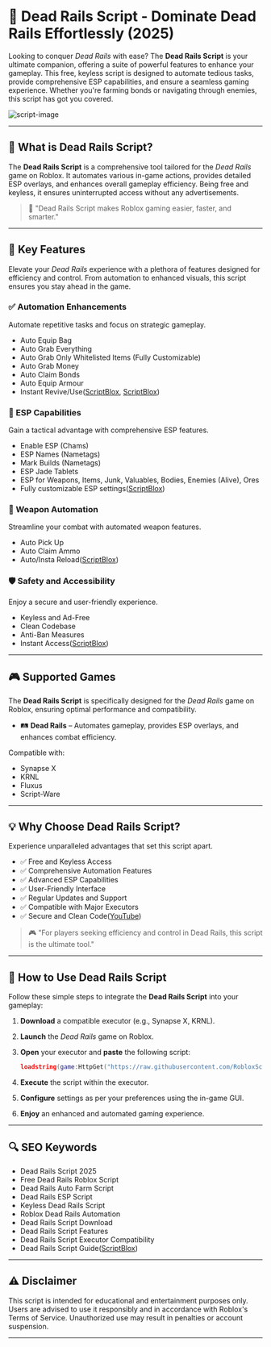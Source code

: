 # 🔵 Dead Rails Script - Dominate Dead Rails Effortlessly (2025)

Looking to conquer *Dead Rails* with ease? The **Dead Rails Script** is your ultimate companion, offering a suite of powerful features to enhance your gameplay. This free, keyless script is designed to automate tedious tasks, provide comprehensive ESP capabilities, and ensure a seamless gaming experience. Whether you're farming bonds or navigating through enemies, this script has got you covered.

![script-image](image-link-placeholder)

---

## 🎯 What is Dead Rails Script?

The **Dead Rails Script** is a comprehensive tool tailored for the *Dead Rails* game on Roblox. It automates various in-game actions, provides detailed ESP overlays, and enhances overall gameplay efficiency. Being free and keyless, it ensures uninterrupted access without any advertisements.

> 🔵 "Dead Rails Script makes Roblox gaming easier, faster, and smarter."

---

## 🌟 Key Features

Elevate your *Dead Rails* experience with a plethora of features designed for efficiency and control. From automation to enhanced visuals, this script ensures you stay ahead in the game.

### ✅ Automation Enhancements

Automate repetitive tasks and focus on strategic gameplay.

* Auto Equip Bag
* Auto Grab Everything
* Auto Grab Only Whitelisted Items (Fully Customizable)
* Auto Grab Money
* Auto Claim Bonds
* Auto Equip Armour
* Instant Revive/Use([ScriptBlox][1], [ScriptBlox][2])

### 🧠 ESP Capabilities

Gain a tactical advantage with comprehensive ESP features.

* Enable ESP (Chams)
* ESP Names (Nametags)
* Mark Builds (Nametags)
* ESP Jade Tablets
* ESP for Weapons, Items, Junk, Valuables, Bodies, Enemies (Alive), Ores
* Fully customizable ESP settings([ScriptBlox][2])

### 🔫 Weapon Automation

Streamline your combat with automated weapon features.

* Auto Pick Up
* Auto Claim Ammo
* Auto/Insta Reload([ScriptBlox][2])

### 🛡️ Safety and Accessibility

Enjoy a secure and user-friendly experience.

* Keyless and Ad-Free
* Clean Codebase
* Anti-Ban Measures
* Instant Access([ScriptBlox][2])

---

## 🎮 Supported Games

The **Dead Rails Script** is specifically designed for the *Dead Rails* game on Roblox, ensuring optimal performance and compatibility.

* 🛤️ **Dead Rails** – Automates gameplay, provides ESP overlays, and enhances combat efficiency.

Compatible with:

* Synapse X
* KRNL
* Fluxus
* Script-Ware

---

## 💡 Why Choose Dead Rails Script?

Experience unparalleled advantages that set this script apart.

* ✅ Free and Keyless Access
* ✅ Comprehensive Automation Features
* ✅ Advanced ESP Capabilities
* ✅ User-Friendly Interface
* ✅ Regular Updates and Support
* ✅ Compatible with Major Executors
* ✅ Secure and Clean Code([YouTube][3])

> 🎮 "For players seeking efficiency and control in Dead Rails, this script is the ultimate tool."

---

## 🧠 How to Use Dead Rails Script

Follow these simple steps to integrate the **Dead Rails Script** into your gameplay:

1. **Download** a compatible executor (e.g., Synapse X, KRNL).
2. **Launch** the *Dead Rails* game on Roblox.
3. **Open** your executor and **paste** the following script:

   ```lua
   loadstring(game:HttpGet("https://raw.githubusercontent.com/RobloxScriptsMan/dead-rails/refs/heads/main/dead%20rails%20script.lua"))()
   ```



4. **Execute** the script within the executor.
5. **Configure** settings as per your preferences using the in-game GUI.
6. **Enjoy** an enhanced and automated gaming experience.

---

## 🔍 SEO Keywords

* Dead Rails Script 2025
* Free Dead Rails Roblox Script
* Dead Rails Auto Farm Script
* Dead Rails ESP Script
* Keyless Dead Rails Script
* Roblox Dead Rails Automation
* Dead Rails Script Download
* Dead Rails Script Features
* Dead Rails Script Executor Compatibility
* Dead Rails Script Guide([ScriptBlox][2])

---

## ⚠️ Disclaimer

This script is intended for educational and entertainment purposes only. Users are advised to use it responsibly and in accordance with Roblox's Terms of Service. Unauthorized use may result in penalties or account suspension.

---

[1]: https://www.scriptblox.com/script/Universal-Script-Dead-Rails-OP-SCRIPT-40311?utm_source=chatgpt.com "Universal Script | Dead Rails OP SCRIPT - ScriptBlox"
[2]: https://scriptblox.com/script/Dead-Rails-Alpha-Oblivion-hub-Bond-farm-Auto-Win-38825?utm_source=chatgpt.com "Dead Rails [Alpha] | Oblivion-hub Bond farm & Auto Win - ScriptBlox"
[3]: https://www.youtube.com/watch?v=VJLxf5upN2k&utm_source=chatgpt.com "INFINITE BONDS, BRING ITEMS & MORE! - YouTube"
